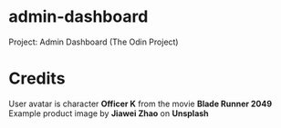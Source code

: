 # admin-dashboard
Project: Admin Dashboard (The Odin Project)

# Credits
User avatar is character **Officer K** from the movie **Blade Runner 2049**
Example product image by **Jiawei Zhao** on **Unsplash**

